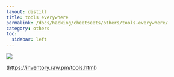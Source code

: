 ```yaml
---
layout: distill
title: tools everywhere
permalink: /docs/hacking/cheetseets/others/tools-everywhere/
category: others
toc:
  sidebar: left
---
```


![](../.gitbook/assets/assessment-mindset.png)

(https://inventory.raw.pm/tools.html)
